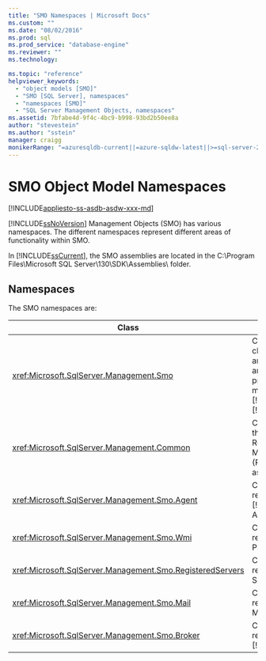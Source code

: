 ```yaml
---
title: "SMO Namespaces | Microsoft Docs"
ms.custom: ""
ms.date: "08/02/2016"
ms.prod: sql
ms.prod_service: "database-engine"
ms.reviewer: ""
ms.technology: 

ms.topic: "reference"
helpviewer_keywords: 
  - "object models [SMO]"
  - "SMO [SQL Server], namespaces"
  - "namespaces [SMO]"
  - "SQL Server Management Objects, namespaces"
ms.assetid: 7bfabe4d-9f4c-4bc9-b998-93bd2b50ee8a
author: "stevestein"
ms.author: "sstein"
manager: craigg
monikerRange: "=azuresqldb-current||=azure-sqldw-latest||>=sql-server-2016||=sqlallproducts-allversions||>=sql-server-linux-2017||=azuresqldb-mi-current"
---
```

# SMO Object Model Namespaces
[!INCLUDE[appliesto-ss-asdb-asdw-xxx-md](../../includes/appliesto-ss-asdb-asdw-xxx-md.md)]

  [!INCLUDE[ssNoVersion](../../includes/ssnoversion-md.md)] Management Objects (SMO) has various namespaces. The different namespaces represent different areas of functionality within SMO.  
  
 In [!INCLUDE[ssCurrent](../../includes/sscurrent-md.md)], the SMO assemblies are located in the C:\Program Files\Microsoft SQL Server\130\SDK\Assemblies\ folder.  
  
## Namespaces  
 The SMO namespaces are:  
  
|Class|Function|  
|-----------|--------------|  
|<xref:Microsoft.SqlServer.Management.Smo>|Contains instance classes, utility classes, and enumerations that are used to programmatically manipulate [!INCLUDE[msCoName](../../includes/msconame-md.md)][!INCLUDE[ssNoVersion](../../includes/ssnoversion-md.md)].|  
|<xref:Microsoft.SqlServer.Management.Common>|Contains the classes that are common to Replication Management Objects (RMO) and SMO, such as connection classes.|  
|<xref:Microsoft.SqlServer.Management.Smo.Agent>|Contains classes that represent the [!INCLUDE[ssNoVersion](../../includes/ssnoversion-md.md)] Agent.|  
|<xref:Microsoft.SqlServer.Management.Smo.Wmi>|Contains classes that represent the WMI Provider.|  
|<xref:Microsoft.SqlServer.Management.Smo.RegisteredServers>|Contains classes that represent Registered Server.|  
|<xref:Microsoft.SqlServer.Management.Smo.Mail>|Contains classes that represent Database Mail.|  
|<xref:Microsoft.SqlServer.Management.Smo.Broker>|Contains classes that represent the [!INCLUDE[ssSB](../../includes/sssb-md.md)].|  
  
  
